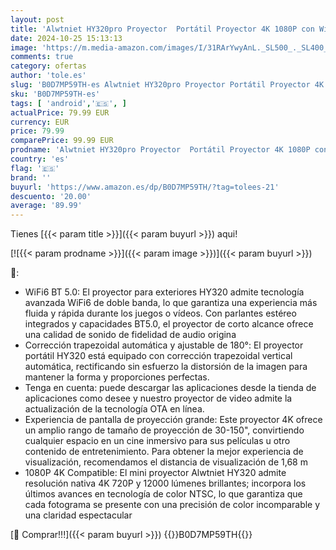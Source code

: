 ```yaml
---
layout: post
title: 'Alwtniet HY320pro Proyector  Portátil Proyector 4K 1080P con WiFi y BT 5.0  Android TV Smart Projrctor Auto Keystone  Giratorio 180°  proyectores de vídeo para Exteriores para teléfono/TV Stick'
date: 2024-10-25 15:13:13
image: 'https://m.media-amazon.com/images/I/31RArYwyAnL._SL500_._SL400_.jpg'
comments: true
category: ofertas
author: 'tole.es'
slug: 'B0D7MP59TH-es Alwtniet HY320pro Proyector Portátil Proyector 4K 1080P...'
sku: 'B0D7MP59TH-es'
tags: [ 'android','🇪🇸', ]
actualPrice: 79.99 EUR
currency: EUR
price: 79.99
comparePrice: 99.99 EUR
prodname: 'Alwtniet HY320pro Proyector  Portátil Proyector 4K 1080P con WiFi y BT 5.0  Android TV Smart Projrctor Auto Keystone  Giratorio 180°  proyectores de vídeo para Exteriores para teléfono/TV Stick'
country: 'es'
flag: '🇪🇸'
brand: ''
buyurl: 'https://www.amazon.es/dp/B0D7MP59TH/?tag=tolees-21'
descuento: '20.00'
average: '89.99'
---
```


Tienes [{{< param title >}}]({{< param buyurl >}}) aqui!

[![{{< param prodname >}}]({{< param image >}})]({{< param buyurl >}})

🔎:

- WiFi6 BT 5.0: El proyector para exteriores HY320 admite tecnología avanzada WiFi6 de doble banda, lo que garantiza una experiencia más fluida y rápida durante los juegos o vídeos. Con parlantes estéreo integrados y capacidades BT5.0, el proyector de corto alcance ofrece una calidad de sonido de fidelidad de audio origina
- Corrección trapezoidal automática y ajustable de 180°: El proyector portátil HY320 está equipado con corrección trapezoidal vertical automática, rectificando sin esfuerzo la distorsión de la imagen para mantener la forma y proporciones perfectas.
- Tenga en cuenta: puede descargar las aplicaciones desde la tienda de aplicaciones como desee y nuestro proyector de video admite la actualización de la tecnología OTA en línea.
- Experiencia de pantalla de proyección grande: Este proyector 4K ofrece un amplio rango de tamaño de proyección de 30-150", convirtiendo cualquier espacio en un cine inmersivo para sus películas u otro contenido de entretenimiento. Para obtener la mejor experiencia de visualización, recomendamos el distancia de visualización de 1,68 m
- 1080P 4K Compatible: El mini proyector Alwtniet HY320 admite resolución nativa 4K 720P y 12000 lúmenes brillantes; incorpora los últimos avances en tecnología de color NTSC, lo que garantiza que cada fotograma se presente con una precisión de color incomparable y una claridad espectacular

[🛒 Comprar!!!]({{< param buyurl >}})
{{<world>}}B0D7MP59TH{{</world>}}
